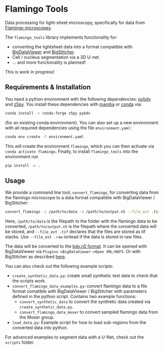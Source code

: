 # Flamingo Tools

Data processing for light-sheet microscopy, specifically for data from [Flamingo microscopes](https://huiskenlab.com/flamingo/).

The `flamingo_tools` library implements functionality for:
- converting the lightsheet data into a format compatible with [BigDataViewer](https://imagej.net/plugins/bdv/) and [BigStitcher](https://imagej.net/plugins/bigstitcher/).
- Cell / nucleus segmentation via a 3D U-net.
- ... and more functionality is planned!

This is work in progress!


## Requirements & Installation

You need a python environment with the following dependencies: [pybdv](https://github.com/constantinpape/pybdv) and [z5py](https://github.com/constantinpape/z5).
You install these dependencies with [mamba](https://github.com/mamba-org/mamba) or [conda](https://docs.conda.io/en/latest/) via: 
```bash
conda install -c conda-forge z5py pybdv
```
(for an existing conda environment). You can also set up a new environment with all required dependencies using the file `environment.yaml`:
```bash
conda env create -f environment.yaml
```
This will create the environment `flamingo`, which you can then activate via `conda activate flamingo`.
Finally, to install `flamingo_tools` into the environment run
```bash
pip install -e .
```

## Usage

We provide a command line tool, `convert_flamingo`, for converting data from the flamingo microscope to a data format compatible with BigDataViewer / BigStitcher:
```bash
convert_flamingo -i /path/to/data -o /path/to/output.n5 --file_ext .tif
```
Here, `/path/to/data` is the filepath to the folder with the flamingo data to be converted, `/path/to/output.n5` is the filepath where the converted data will be stored, and `--file_ext .tif` declares that the files are stored as tif stacks.
Use `--file_ext .raw` isntead if the data is stored in raw files.

The data will be converted to the [bdv.n5 format](https://github.com/bigdataviewer/bigdataviewer-core/blob/master/BDV%20N5%20format.md).
It can be opened with BigDataViewer via `Plugins->BigDataViewer->Open XML/HDF5`.
Or with BigStitcher as described [here](https://imagej.net/plugins/bigstitcher/open-existing).

You can also check out the following example scripts:
- `create_synthetic_data.py`: create small synthetic test data to check that the scripts work. 
- `convert_flamingo_data_examples.py`: convert flamingo data to a file format comatible with BigDataViewer / BigStitcher with parameters defined in the python script. Contains two example functions:
    - `convert_synthetic_data` to convert the synthetic data created via `create_synthetic_data.py`.
    - `convert_flamingo_data_moser` to convert sampled flamingo data from the Moser group.
- `load_data.py`: Example script for how to load sub-regions from the converted data into python.

For advanced examples to segment data with a U-Net, check out the `scripts` folder.

